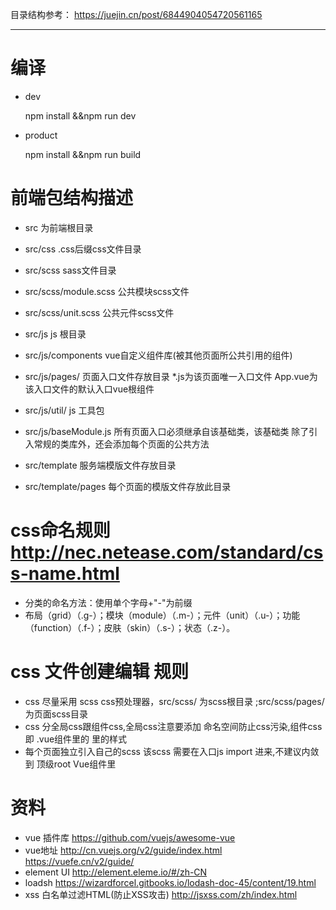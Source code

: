 目录结构参考： https://juejin.cn/post/6844904054720561165

---
# 编译
* dev

  npm install &&npm run dev

* product

  npm install &&npm run build

# 前端包结构描述

* src 为前端根目录
* src/css .css后缀css文件目录
* src/scss sass文件目录
* src/scss/module.scss 公共模块scss文件
* src/scss/unit.scss 公共元件scss文件

* src/js js 根目录
* src/js/components vue自定义组件库(被其他页面所公共引用的组件)
* src/js/pages/ 页面入口文件存放目录 *.js为该页面唯一入口文件 App.vue为该入口文件的默认入口vue根组件
* src/js/util/ js 工具包
* src/js/baseModule.js  所有页面入口必须继承自该基础类，该基础类 除了引入常规的类库外，还会添加每个页面的公共方法
* src/template 服务端模版文件存放目录
* src/template/pages 每个页面的模版文件存放此目录

# css命名规则 http://nec.netease.com/standard/css-name.html

* 分类的命名方法：使用单个字母+"-"为前缀
* 布局（grid）（.g-）；模块（module）（.m-）；元件（unit）（.u-）；功能（function）（.f-）；皮肤（skin）（.s-）；状态（.z-）。

# css 文件创建编辑 规则
* css 尽量采用 scss css预处理器，src/scss/ 为scss根目录 ;src/scss/pages/ 为页面scss目录
* css 分全局css跟组件css,全局css注意要添加 命名空间防止css污染,组件css 即 .vue组件里的 <code><style lang="scss" scoped>  </style></code>里的样式
* 每个页面独立引入自己的scss 该scss 需要在入口js import 进来,不建议内敛到 顶级root Vue组件里<code><style lang="scss" > </style></code>

# 资料
* vue 插件库 https://github.com/vuejs/awesome-vue
* vue地址 http://cn.vuejs.org/v2/guide/index.html  https://vuefe.cn/v2/guide/ 
* element UI http://element.eleme.io/#/zh-CN 
* loadsh https://wizardforcel.gitbooks.io/lodash-doc-45/content/19.html
* xss 白名单过滤HTML(防止XSS攻击) http://jsxss.com/zh/index.html
